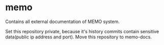 # memo
Contains all external documentation of MEMO system.

Set this repository private, because it's history commits contain sensitive data(public ip address and port). Move this repository to memo-docs.
